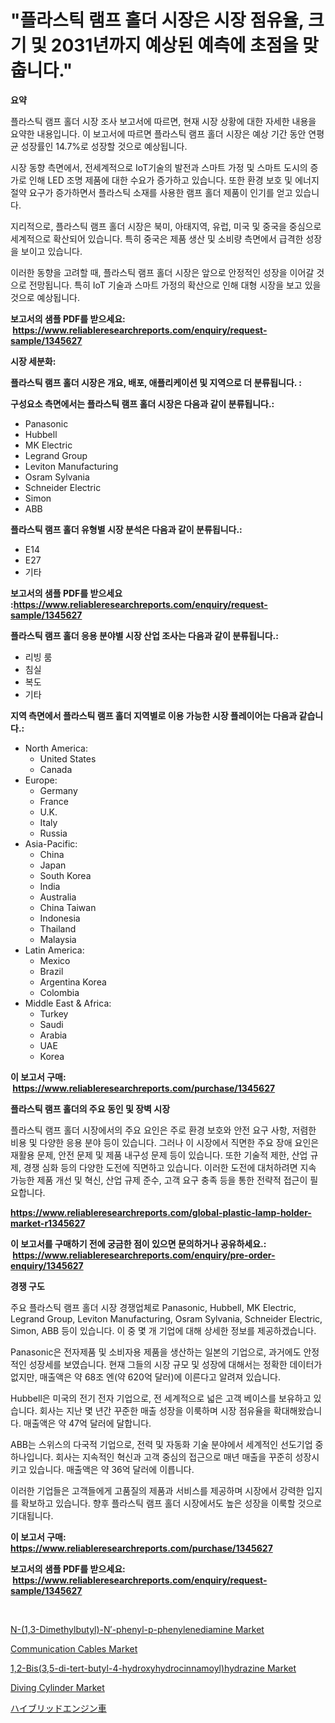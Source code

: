 <p><h1>"플라스틱 램프 홀더 시장은 시장 점유율, 크기 및 2031년까지 예상된 예측에 초점을 맞춥니다."</h1></p><p><strong>요약</strong></p>
<p><p>플라스틱 램프 홀더 시장 조사 보고서에 따르면, 현재 시장 상황에 대한 자세한 내용을 요약한 내용입니다. 이 보고서에 따르면 플라스틱 램프 홀더 시장은 예상 기간 동안 연평균 성장률인 14.7%로 성장할 것으로 예상됩니다.</p><p>시장 동향 측면에서, 전세계적으로 IoT기술의 발전과 스마트 가정 및 스마트 도시의 증가로 인해 LED 조명 제품에 대한 수요가 증가하고 있습니다. 또한 환경 보호 및 에너지 절약 요구가 증가하면서 플라스틱 소재를 사용한 램프 홀더 제품이 인기를 얻고 있습니다.</p><p>지리적으로, 플라스틱 램프 홀더 시장은 북미, 아태지역, 유럽, 미국 및 중국을 중심으로 세계적으로 확산되어 있습니다. 특히 중국은 제품 생산 및 소비량 측면에서 급격한 성장을 보이고 있습니다.</p><p>이러한 동향을 고려할 때, 플라스틱 램프 홀더 시장은 앞으로 안정적인 성장을 이어갈 것으로 전망됩니다. 특히 IoT 기술과 스마트 가정의 확산으로 인해 대형 시장을 보고 있을 것으로 예상됩니다.</p></p>
<p><strong>보고서의 샘플 PDF를 받으세요: &nbsp;<a href="https://www.reliableresearchreports.com/enquiry/request-sample/1345627">https://www.reliableresearchreports.com/enquiry/request-sample/1345627</a></strong></p>
<p><strong>시장 세분화:</strong></p>
<p><strong> 플라스틱 램프 홀더 시장은 개요, 배포, 애플리케이션 및 지역으로 더 분류됩니다. :</strong></p>
<p><strong>구성요소 측면에서는 플라스틱 램프 홀더 시장은 다음과 같이 분류됩니다.:</strong></p>
<p><ul><li>Panasonic</li><li>Hubbell</li><li>MK Electric</li><li>Legrand Group</li><li>Leviton Manufacturing</li><li>Osram Sylvania</li><li>Schneider Electric</li><li>Simon</li><li>ABB</li></ul></p>
<p><strong> 플라스틱 램프 홀더 유형별 시장 분석은 다음과 같이 분류됩니다.:</strong></p>
<p><ul><li>E14</li><li>E27</li><li>기타</li></ul></p>
<p><strong>보고서의 샘플 PDF를 받으세요 :<a href="https://www.reliableresearchreports.com/enquiry/request-sample/1345627">https://www.reliableresearchreports.com/enquiry/request-sample/1345627</a></strong></p>
<p><strong> 플라스틱 램프 홀더 응용 분야별 시장 산업 조사는 다음과 같이 분류됩니다.:</strong></p>
<p><ul><li>리빙 룸</li><li>침실</li><li>복도</li><li>기타</li></ul></p>
<p><strong>지역 측면에서 플라스틱 램프 홀더 지역별로 이용 가능한 시장 플레이어는 다음과 같습니다.:</strong></p>
<p><ul>
    <li>
        North America:
        <ul>
            <li>United States</li>
            <li>Canada</li>
        </ul>
    </li>
    <li>
        Europe:
        <ul>
            <li>Germany</li>
            <li>France</li>
            <li>U.K.</li>
            <li>Italy</li>
            <li>Russia</li>
        </ul>
    </li>
    <li>
        Asia-Pacific:
        <ul>
            <li>China</li>
            <li>Japan</li>
            <li>South Korea</li>
            <li>India</li>
            <li>Australia</li>
            <li>China Taiwan</li>
            <li>Indonesia</li>
            <li>Thailand</li>
            <li>Malaysia</li>
        </ul>
    </li>
    <li>
        Latin America:
        <ul>
            <li>Mexico</li>
            <li>Brazil</li>
            <li>Argentina Korea</li>
            <li>Colombia</li>
        </ul>
    </li>
    <li>
        Middle East & Africa:
        <ul>
            <li>Turkey</li>
            <li>Saudi</li>
            <li>Arabia</li>
            <li>UAE</li>
            <li>Korea</li>
        </ul>
    </li>
    </ul></p>
<p><strong>이 보고서 구매: &nbsp;<a href="https://www.reliableresearchreports.com/purchase/1345627">https://www.reliableresearchreports.com/purchase/1345627</a></strong></p>
<p><strong>플라스틱 램프 홀더의 주요 동인 및 장벽 시장</strong></p>
<p><p>플라스틱 램프 홀더 시장에서의 주요 요인은 주로 환경 보호와 안전 요구 사항, 저렴한 비용 및 다양한 응용 분야 등이 있습니다. 그러나 이 시장에서 직면한 주요 장애 요인은 재활용 문제, 안전 문제 및 제품 내구성 문제 등이 있습니다. 또한 기술적 제한, 산업 규제, 경쟁 심화 등의 다양한 도전에 직면하고 있습니다. 이러한 도전에 대처하려면 지속 가능한 제품 개선 및 혁신, 산업 규제 준수, 고객 요구 충족 등을 통한 전략적 접근이 필요합니다.</p></p>
<p><strong><a href="https://www.reliableresearchreports.com/global-plastic-lamp-holder-market-r1345627">https://www.reliableresearchreports.com/global-plastic-lamp-holder-market-r1345627</a></strong></p>
<p><strong>이 보고서를 구매하기 전에 궁금한 점이 있으면 문의하거나 공유하세요.: &nbsp;<a href="https://www.reliableresearchreports.com/enquiry/pre-order-enquiry/1345627">https://www.reliableresearchreports.com/enquiry/pre-order-enquiry/1345627</a></strong></p>
<p><strong>경쟁 구도</strong></p>
<p><p>주요 플라스틱 램프 홀더 시장 경쟁업체로 Panasonic, Hubbell, MK Electric, Legrand Group, Leviton Manufacturing, Osram Sylvania, Schneider Electric, Simon, ABB 등이 있습니다. 이 중 몇 개 기업에 대해 상세한 정보를 제공하겠습니다.</p><p>Panasonic은 전자제품 및 소비자용 제품을 생산하는 일본의 기업으로, 과거에도 안정적인 성장세를 보였습니다. 현재 그들의 시장 규모 및 성장에 대해서는 정확한 데이터가 없지만, 매출액은 약 68조 엔(약 620억 달러)에 이른다고 알려져 있습니다.</p><p>Hubbell은 미국의 전기 전자 기업으로, 전 세계적으로 넓은 고객 베이스를 보유하고 있습니다. 회사는 지난 몇 년간 꾸준한 매출 성장을 이룩하며 시장 점유율을 확대해왔습니다. 매출액은 약 47억 달러에 달합니다.</p><p>ABB는 스위스의 다국적 기업으로, 전력 및 자동화 기술 분야에서 세계적인 선도기업 중 하나입니다. 회사는 지속적인 혁신과 고객 중심의 접근으로 매년 매출을 꾸준히 성장시키고 있습니다. 매출액은 약 36억 달러에 이릅니다.</p><p>이러한 기업들은 고객들에게 고품질의 제품과 서비스를 제공하며 시장에서 강력한 입지를 확보하고 있습니다. 향후 플라스틱 램프 홀더 시장에서도 높은 성장을 이룩할 것으로 기대됩니다.</p></p>
<p><strong>이 보고서 구매: &nbsp; <a href="https://www.reliableresearchreports.com/purchase/1345627">https://www.reliableresearchreports.com/purchase/1345627</a></strong></p>
<p><strong>보고서의 샘플 PDF를 받으세요: &nbsp;<a href="https://www.reliableresearchreports.com/enquiry/request-sample/1345627">https://www.reliableresearchreports.com/enquiry/request-sample/1345627</a></strong><strong></strong></p>
<p>&nbsp;</p>
<p><p><a href="https://www.linkedin.com/pulse/n-13-dimethylbutyl-nprime-phenyl-p-phenylenediamine-market-i7pje?trackingId=XRi8p4%2FSAjWjFypXPdKhcQ%3D%3D">N-(1,3-Dimethylbutyl)-N′-phenyl-p-phenylenediamine Market</a></p><p><a href="https://github.com/pgtimber/Market-Research-Report-List-2/blob/main/communication-cables-market.md">Communication Cables Market</a></p><p><a href="https://www.linkedin.com/pulse/12-bis35-di-tert-butyl-4-hydroxyhydrocinnamoylhydraz-u74ie?trackingId=WR3FQyHQqrLtLoEkRiOGQA%3D%3D">1,2-Bis(3,5-di-tert-butyl-4-hydroxyhydrocinnamoyl)hydrazine Market</a></p><p><a href="https://github.com/lataunyatinikmelvin59ilbd0dv/Market-Research-Report-List-2/blob/main/diving-cylinder-market.md">Diving Cylinder Market</a></p><p><a href="https://github.com/roulaayoub-saad/Market-Research-Report-List-1/blob/main/990314622283.md">ハイブリッドエンジン車</a></p></p>